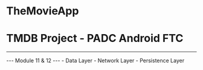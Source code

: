 # TheMovieApp
# TMDB Project - PADC Android FTC
<hr>
--- Module 11 & 12 ---
- Data Layer 
- Network Layer 
- Persistence Layer
